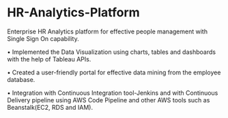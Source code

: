# HR-Analytics-Platform

Enterprise HR Analytics platform for effective people management with Single Sign On capability.

•	Implemented the Data Visualization using charts, tables and dashboards with the help of Tableau APIs.

•	Created a user-friendly portal for effective data mining from the employee database.

•	Integration with Continuous Integration tool-Jenkins and with Continuous Delivery pipeline using AWS Code Pipeline and other AWS tools such as Beanstalk(EC2, RDS and IAM).
